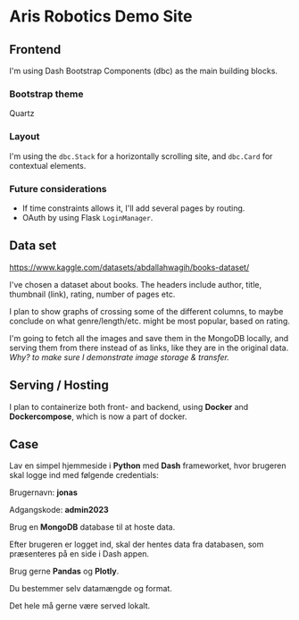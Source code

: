 # Aris Robotics Demo Site

## Frontend

I'm using Dash Bootstrap Components (dbc) as the main building blocks.

### Bootstrap theme

Quartz

### Layout

I'm using the `dbc.Stack` for a horizontally scrolling site, and `dbc.Card` for contextual elements.

### Future considerations

- If time constraints allows it, I'll add several pages by routing.
- OAuth by using Flask `LoginManager`.

## Data set

https://www.kaggle.com/datasets/abdallahwagih/books-dataset/

 I've chosen a dataset about books. The headers include author, title, thumbnail (link), rating, number of pages etc.

 I plan to show graphs of crossing some of the different columns, to maybe conclude on what genre/length/etc. might be most popular, based on rating.

 I'm going to fetch all the images and save them in the MongoDB locally, and serving them from there instead of as links, like they are in the original data. *Why? to make sure I demonstrate image storage & transfer.*

## Serving / Hosting

I plan to containerize both front- and backend, using __Docker__ and __Dockercompose__, which is now a part of docker.

## Case

Lav en simpel hjemmeside i __Python__ med __Dash__ frameworket, hvor brugeren skal logge ind med følgende credentials:

Brugernavn: __jonas__

Adgangskode: __admin2023__

Brug en __MongoDB__ database til at hoste data.

Efter brugeren er logget ind, skal der hentes data fra databasen, som præsenteres på en side i Dash appen.

Brug gerne __Pandas__ og __Plotly__.

Du bestemmer selv datamængde og format.

Det hele må gerne være served lokalt.
